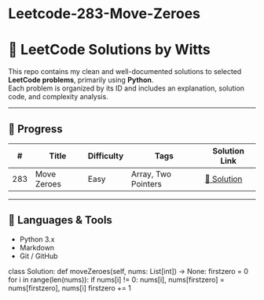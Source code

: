 # Leetcode-283-Move-Zeroes


# 🧠 LeetCode Solutions by Witts

This repo contains my clean and well-documented solutions to selected **LeetCode problems**, primarily using **Python**.  
Each problem is organized by its ID and includes an explanation, solution code, and complexity analysis.

---

## 📌 Progress

| #   | Title         | Difficulty | Tags            | Solution Link                |
|-----|---------------|------------|------------------|------------------------------|
| 283 | Move Zeroes   | Easy       | Array, Two Pointers | [🔗 Solution](0283-move-zeroes/) |

---

## 🧰 Languages & Tools

- Python 3.x
- Markdown
- Git / GitHub


class Solution:
    def moveZeroes(self, nums: List[int]) -> None:
        firstzero = 0
        for i in range(len(nums)):
            if nums[i] != 0:
                nums[i], nums[firstzero] = nums[firstzero], nums[i]
                firstzero += 1
